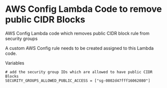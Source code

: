 # AWS Config Lambda Code to remove public CIDR Blocks
AWS Config Lambda code which removes public CIDR block rule from security groups

A custom AWS Config rule needs to be created assigned to this Lambda code.

Variables
```
# add the security group IDs which are allowed to have public CIDR Blocks
SECURITY_GROUPS_ALLOWED_PUBLIC_ACCESS = ["sg-0802d47fff16062080"]
```
